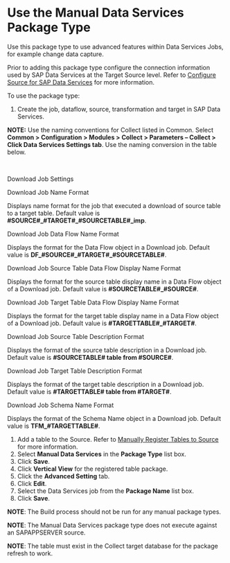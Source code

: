 # Use the Manual Data Services Package Type

Use this package type to use advanced features within Data Services
Jobs, for example change data capture.

Prior to adding this package type configure the connection information
used by SAP Data Services at the Target Source level. Refer to
[Configure Source for SAP Data
Services](Register_and_Use_Sources.htm#Configure_Source_for_SAP_Data_Services)
for more information.

To use the package type:

1.  Create the job, dataflow, source, transformation and target in SAP
    Data Services.

**NOTE:** Use the naming conventions for Collect listed in Common.
Select <span style="font-weight: bold;">Common \> Configuration \>
Modules \> Collect \> Parameters – Collect \> Click Data Services
Settings tab</span>. Use the naming conversion in the table below.

 

Download Job Settings

Download Job Name Format

Displays name format for the job that executed a download of source
table to a target table. Default value is
**\#SOURCE\#\_\#TARGET\#\_\#SOURCETABLE\#\_imp**.

Download Job Data Flow Name Format

Displays the format for the Data Flow object in a Download job. Default
value is **DF\_\#SOURCE\#\_\#TARGET\#\_\#SOURCETABLE\#**.

Download Job Source Table Data Flow Display Name Format

Displays the format for the source table display name in a Data Flow
object of a Download job. Default value is
**\#SOURCETABLE\#\_\#SOURCE\#**.

Download Job Target Table Data Flow Display Name Format

Displays the format for the target table display name in a Data Flow
object of a Download job. Default value is
**\#TARGETTABLE\#\_\#TARGET\#**.

Download Job Source Table Description Format

Displays the format of the source table description in a Download job.
Default value is **\#SOURCETABLE\# table from \#SOURCE\#**.

Download Job Target Table Description Format

Displays the format of the target table description in a Download job.
Default value is **\#TARGETTABLE\# table from \#TARGET\#**.

Download Job Schema Name Format

Displays the format of the Schema Name object in a Download job. Default
value is **TFM\_\#TARGETTABLE\#**.

1.  Add a table to the Source. Refer to [Manually Register Tables to
    Source](Manually_Register_Tables_to_Source.htm) for more
    information.
2.  Select **Manual Data Services** in the **Package Type** list box.
3.  Click **Save**.
4.  Click **Vertical View** for the registered table package.
5.  Click the **Advanced Setting** tab.
6.  Click **Edit**.
7.  Select the Data Services job from the **Package Name** list box.
8.  Click **Save**.

**NOTE**: The Build process should not be run for any manual package
types.

**NOTE**: The Manual Data Services package type does not execute against
an SAPAPPSERVER source.

**NOTE**: The table must exist in the Collect target database for the
package refresh to work.
